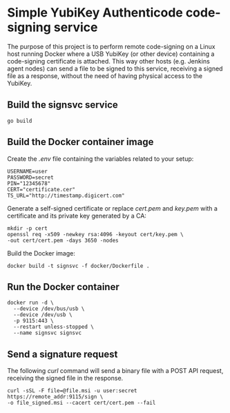 # Simple YubiKey Authenticode code-signing service

The purpose of this project is to perform remote code-signing on a Linux host
running Docker where a USB YubiKey (or other device) containing a code-signing
certificate is attached.
This way other hosts (e.g. Jenkins agent nodes) can send a file to be signed
to this service, receiving a signed file as a response, without the need of
having physical access to the YubiKey.

## Build the signsvc service

```console
go build
```

## Build the Docker container image

Create the *.env* file containing the variables related to your setup:

```console
USERNAME=user
PASSWORD=secret
PIN="12345678"
CERT="certificate.cer"
TS_URL="http://timestamp.digicert.com"
```

Generate a self-signed certificate or replace *cert.pem* and *key.pem* with a
certificate and its private key generated by a CA:

```console
mkdir -p cert
openssl req -x509 -newkey rsa:4096 -keyout cert/key.pem \
-out cert/cert.pem -days 3650 -nodes
```

Build the Docker image:

```console
docker build -t signsvc -f docker/Dockerfile .
```

## Run the Docker container

```console
docker run -d \
  --device /dev/bus/usb \
  --device /dev/usb \
  -p 9115:443 \
  --restart unless-stopped \
  --name signsvc signsvc
```

## Send a signature request

The following *curl* command will send a binary file with a POST API request,
receiving the signed file in the response.

```console
curl -sSL -F file=@file.msi -u user:secret https://remote_addr:9115/sign \
-o file_signed.msi --cacert cert/cert.pem --fail
```
